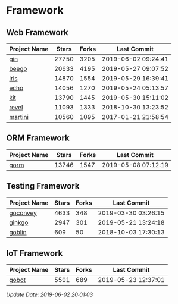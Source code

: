 # Framework

## Web Framework

| Project Name | Stars | Forks | Last Commit |
| ------------ | ----- | ----- | ----------- |
| [gin](https://github.com/gin-gonic/gin) | 27750 | 3205 | 2019-06-02 09:24:41 |
| [beego](https://github.com/astaxie/beego) | 20633 | 4195 | 2019-05-27 09:07:52 |
| [iris](https://github.com/kataras/iris) | 14870 | 1554 | 2019-05-29 16:39:41 |
| [echo](https://github.com/labstack/echo) | 14056 | 1270 | 2019-05-24 05:13:57 |
| [kit](https://github.com/go-kit/kit) | 13790 | 1445 | 2019-05-30 15:11:02 |
| [revel](https://github.com/revel/revel) | 11093 | 1333 | 2018-10-30 13:23:52 |
| [martini](https://github.com/go-martini/martini) | 10560 | 1095 | 2017-01-21 21:58:54 |

## ORM Framework

| Project Name | Stars | Forks | Last Commit |
| ------------ | ----- | ----- | ----------- |
| [gorm](https://github.com/jinzhu/gorm) | 13746 | 1547 | 2019-05-08 07:12:19 |

## Testing Framework

| Project Name | Stars | Forks | Last Commit |
| ------------ | ----- | ----- | ----------- |
| [goconvey](https://github.com/smartystreets/goconvey) | 4633 | 348 | 2019-03-30 03:26:15 |
| [ginkgo](https://github.com/onsi/ginkgo) | 2947 | 301 | 2019-05-21 13:24:18 |
| [goblin](https://github.com/franela/goblin) | 609 | 50 | 2018-10-03 17:30:13 |

## IoT Framework

| Project Name | Stars | Forks | Last Commit |
| ------------ | ----- | ----- | ----------- |
| [gobot](https://github.com/hybridgroup/gobot) | 5501 | 689 | 2019-05-23 12:37:01 |

*Update Date: 2019-06-02 20:01:03*